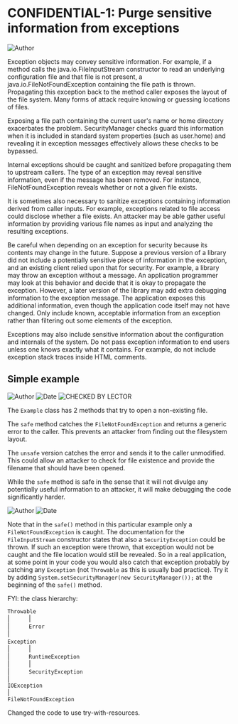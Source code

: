 # CONFIDENTIAL-1: Purge sensitive information from exceptions
![Author](https://img.shields.io/badge/Author-Oracle-blue.svg)


Exception objects may convey sensitive information. For example, if a method calls the java.io.FileInputStream constructor to read an underlying configuration file and that file is not present, a java.io.FileNotFoundException containing the file path is thrown. Propagating this exception back to the method caller exposes the layout of the file system. Many forms of attack require knowing or guessing locations of files.

Exposing a file path containing the current user's name or home directory exacerbates the problem. SecurityManager checks guard this information when it is included in standard system properties (such as user.home) and revealing it in exception messages effectively allows these checks to be bypassed.

Internal exceptions should be caught and sanitized before propagating them to upstream callers. The type of an exception may reveal sensitive information, even if the message has been removed. For instance, FileNotFoundException reveals whether or not a given file exists.

It is sometimes also necessary to sanitize exceptions containing information derived from caller inputs. For example, exceptions related to file access could disclose whether a file exists. An attacker may be able gather useful information by providing various file names as input and analyzing the resulting exceptions.

Be careful when depending on an exception for security because its contents may change in the future. Suppose a previous version of a library did not include a potentially sensitive piece of information in the exception, and an existing client relied upon that for security. For example, a library may throw an exception without a message. An application programmer may look at this behavior and decide that it is okay to propagate the exception. However, a later version of the library may add extra debugging information to the exception message. The application exposes this additional information, even though the application code itself may not have changed. Only include known, acceptable information from an exception rather than filtering out some elements of the exception.

Exceptions may also include sensitive information about the configuration and internals of the system. Do not pass exception information to end users unless one knows exactly what it contains. For example, do not include exception stack traces inside HTML comments.

## Simple example

![Author](https://img.shields.io/badge/Author-Robin.Peiremans-blue.svg)
![Date](https://img.shields.io/badge/Date-20171111-lightgrey.svg)
![CHECKED BY LECTOR](https://img.shields.io/badge/CHECKED_BY_LECTOR-YES-green.svg)


The ```Example``` class has 2 methods that try to open a non-existing file.

The ```safe``` method catches the ```FileNotFoundException``` and returns a generic error to the caller. This prevents an attacker from finding out the filesystem layout.

The ```unsafe``` version catches the error and sends it to the caller unmodified. This could allow an attacker to check for file existence and provide the filename that should have been opened.

While the ```safe``` method is safe in the sense that it will not divulge any potentially useful information to an attacker, it will make debugging the code significantly harder.

![Author](https://img.shields.io/badge/Author-Manu.DeWitte-blue.svg)
![Date](https://img.shields.io/badge/Date-20180124-lightgrey.svg)

Note that in the `safe()` method in this particular example only a `FileNotFoundException` is caught. The documentation for the `FileInputStream` constructor states that also a `SecurityException` could be thrown. If such an exception were thrown, that exception would not be caught and the file location would still be revealed. So in a real application, at some point in your code you would also catch that exception probably by catching any `Exception` (not `Throwable` as this is usually bad practice). Try it by adding `System.setSecurityManager(new SecurityManager());` at the beginning of the `safe()` method.

FYI: the class hierarchy:

`Throwable`  
&#124;&nbsp;&nbsp;&nbsp;&nbsp;&nbsp;&nbsp;&nbsp;&nbsp;&nbsp;&nbsp; 
&#124;&nbsp;&nbsp;&nbsp;&nbsp;&nbsp;  
&#124;&nbsp;&nbsp;&nbsp;&nbsp;&nbsp;&nbsp;&nbsp;&nbsp;&nbsp;&nbsp;&nbsp;`Error`  
&#124;&nbsp;&nbsp;&nbsp;&nbsp;&nbsp;     
`Exception`&nbsp;&nbsp;&nbsp;&nbsp;&nbsp;  
&#124;&nbsp;&nbsp;&nbsp;&nbsp;&nbsp;&nbsp;&nbsp;&nbsp;&nbsp;&nbsp;
&#124;&nbsp;&nbsp;&nbsp;&nbsp;&nbsp;&nbsp;&nbsp;&nbsp;&nbsp;&nbsp;  
&#124;&nbsp;&nbsp;&nbsp;&nbsp;&nbsp;&nbsp;&nbsp;&nbsp;&nbsp;&nbsp;&nbsp;`RuntimeException`   
&#124;&nbsp;&nbsp;&nbsp;&nbsp;&nbsp;&nbsp;&nbsp;&nbsp;&nbsp;&nbsp;&nbsp;&#124;&nbsp;&nbsp;&nbsp;&nbsp;&nbsp;&nbsp;&nbsp;&nbsp;&nbsp;&nbsp;&nbsp;  
&#124;&nbsp;&nbsp;&nbsp;&nbsp;&nbsp;&nbsp;&nbsp;&nbsp;&nbsp;&nbsp;&nbsp;`SecurityException`  
&#124;  
`IOException`  
&#124;  
`FileNotFoundException`

Changed the code to use try-with-resources.